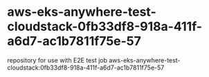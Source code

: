 # aws-eks-anywhere-test-cloudstack-0fb33df8-918a-411f-a6d7-ac1b7811f75e-57
repository for use with E2E test job aws-eks-anywhere-test-cloudstack:0fb33df8-918a-411f-a6d7-ac1b7811f75e-57
